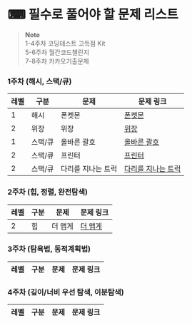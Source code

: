 # ⌨ 필수로 풀어야 할 문제 리스트

> **Note** <br/>
> 1-4주차 코딩테스트 고득점 Kit  
> 5-6주차 월간코드챌린지  
> 7-8주차 카카오기출문제  

### 1주차 (해시, 스택/큐)
|레벨|구분|문제|문제 링크|
|--|----|----|--------|
|1|해시|폰켓몬|[폰켓몬]|
|2|위장|위장|[위장]|
|1|스택/큐|올바른 괄호|[올바른 괄호]|
|2|스택/큐|프린터|[프린터]|
|2|스택/큐|다리를 지나는 트럭|[다리를 지나는 트럭]|

### 2주차 (힙, 정렬, 완전탐색)
|레벨|구분|문제|문제 링크|
|--|----|----|--------|
|2|힙|더 맵게|[더 맵게]|

### 3주차 (탐욕법, 동적계획법)
|레벨|구분|문제|문제 링크|
|--|----|----|--------|

### 4주차 (깊이/너비 우선 탐색, 이분탐색)
|레벨|구분|문제|문제 링크|
|--|----|----|--------|

[폰켓몬]:https://school.programmers.co.kr/learn/courses/30/lessons/1845
[위장]:https://school.programmers.co.kr/learn/courses/30/lessons/42578
[올바른 괄호]:https://school.programmers.co.kr/learn/courses/30/lessons/12909
[프린터]:https://school.programmers.co.kr/learn/courses/30/lessons/42587
[다리를 지나는 트럭]:https://school.programmers.co.kr/learn/courses/30/lessons/42583
[더 맵게]:https://school.programmers.co.kr/learn/courses/30/lessons/42626
